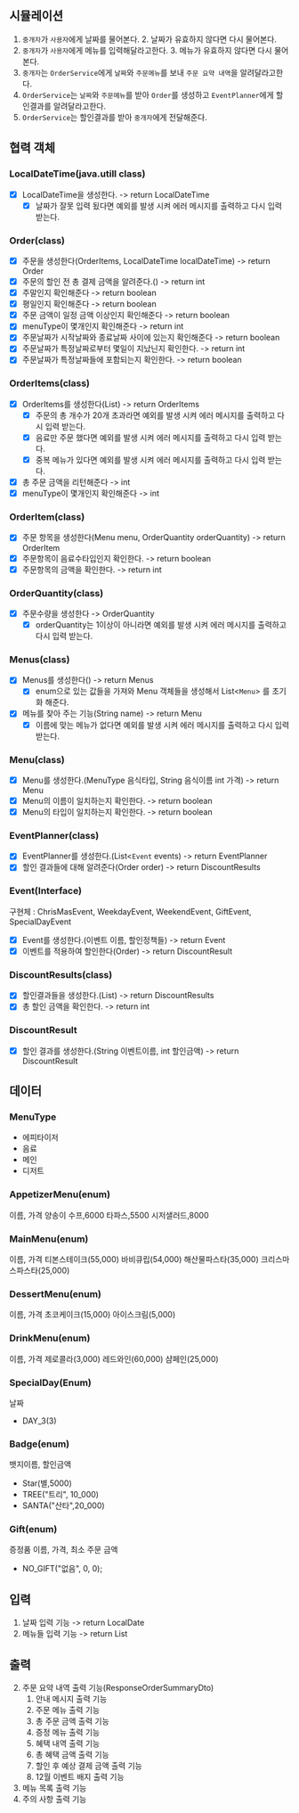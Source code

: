 ## 시뮬레이션
1. `중개자`가 `사용자`에게 날짜를 물어본다.
   2. 날짜가 유효하지 않다면 다시 물어본다.
2. `중개자`가 `사용자`에게 메뉴를 입력해달라고한다.
   3. 메뉴가 유효하지 않다면 다시 물어본다.
3. `중개자`는 `OrderService`에게 `날짜`와 `주문메뉴`를 보내 `주문 요약 내역`을 알려달라고한다.
4. `OrderService`는 `날짜`와 `주문메뉴`를 받아 `Order`를 생성하고 `EventPlanner`에게 할인결과를 알려달라고한다.
5. `OrderService`는 할인결과를 받아 `중개자`에게 전달해준다.

## 협력 객체
### LocalDateTime(java.utill class)
- [x] LocalDateTime을 생성한다. -> return LocalDateTime 
    - [x] 날짜가 잘못 입력 됬다면 예외를 발생 시켜 에러 메시지를 출력하고 다시 입력 받는다.
### Order(class)
- [x] 주문을 생성한다(OrderItems, LocalDateTime localDateTime) -> return Order
- [x] 주문의 할인 전 총 결제 금액을 알려준다.() -> return int
- [x] 주말인지 확인해준다 -> return boolean
- [x] 평일인지 확인해준다 -> return boolean
- [x] 주문 금액이 일정 금액 이상인지 확인해준다 -> return boolean
- [x] menuType이 몇개인지 확인해준다 -> return int
- [x] 주문날짜가 시작날짜와 종료날짜 사이에 있는지 확인해준다 -> return boolean
- [x] 주문날짜가 특정날짜로부터 몇일이 지났닌지 확인한다. -> return int
- [x] 주문날짜가 특정날짜들에 포함되는지 확인한다. -> return boolean

### OrderItems(class) 
- [x] OrderItems를 생성한다(List<OrderItem>) -> return OrderItems
  - [x] 주문의 총 개수가 20개 초과라면 예외를 발생 시켜 에러 메시지를 출력하고 다시 입력 받는다.
  - [x] 음료만 주문 했다면 예외를 발생 시켜 에러 메시지를 출력하고 다시 입력 받는다.
  - [x] 중복 메뉴가 있다면 예외를 발생 시켜 에러 메시지를 출력하고 다시 입력 받는다.
- [x] 총 주문 금액을 리턴해준다 -> int
- [x] menuType이 몇개인지 확인해준다 -> int

### OrderItem(class)
- [x] 주문 항목을 생성한다(Menu menu, OrderQuantity orderQuantity) -> return OrderItem
- [x] 주문항목이 음료수타입인지 확인한다. -> return boolean
- [x] 주문항목의 금액을 확인한다. -> return int

### OrderQuantity(class)
- [x] 주문수량을 생성한다 -> OrderQuantity
    - [x] orderQuantity는 1이상이 아니라면 예외를 발생 시켜 에러 메시지를 출력하고 다시 입력 받는다.

### Menus(class)
- [x] Menus를 생성한다() -> return Menus
    - [x] enum으로 있는 값들을 가져와 Menu 객체들을 생성해서 List<`Menu`> 를 초기화 해준다. 
- [x] 메뉴를 찾아 주는 기능(String name) -> return Menu
    - [x] 이름에 맞는 메뉴가 없다면 예외를 발생 시켜 에러 메시지를 출력하고 다시 입력 받는다.
### Menu(class)
- [x] Menu를 생성한다.(MenuType 음식타입, String 음식이름 int 가격) -> return Menu
- [x] Menu의 이름이 일치하는지 확인한다. -> return boolean
- [x] Menu의 타입이 일치하는지 확인한다. -> return boolean

### EventPlanner(class)
- [x] EventPlanner를 생성한다.(List<`Event` events) -> return EventPlanner
- [x] 할인 결과들에 대해 알려준다(Order order) -> return DiscountResults

### Event(Interface)     
구현체 : ChrisMasEvent, WeekdayEvent, WeekendEvent, GiftEvent, SpecialDayEvent
- [x] Event를 생성한다.(이벤트 이름, 할인정책들) -> return Event
- [x] 이벤트를 적용하여 할인한다(Order) -> return DiscountResult

### DiscountResults(class)
- [x] 할인결과들을 생성한다.(List<DiscountResult>) -> return DiscountResults
- [x] 총 할인 금액을 확인한다. -> return int

### DiscountResult
- [x] 할인 결과를 생성한다.(String 이벤트이름, int 할인금액) -> return DiscountResult

## 데이터

### MenuType
- 에피타이저
- 음료
- 메인
- 디저트

### AppetizerMenu(enum)
이름, 가격
양송이 수프,6000
타파스,5500
시저샐러드,8000

### MainMenu(enum)
이름, 가격
티본스테이크(55,000)
바비큐립(54,000)
해산물파스타(35,000)
크리스마스파스타(25,000)

### DessertMenu(enum)
이름, 가격
초코케이크(15,000)
아이스크림(5,000)

### DrinkMenu(enum)
이름, 가격
제로콜라(3,000)
레드와인(60,000)
샴페인(25,000)

### SpecialDay(Enum)
날짜
- DAY_3(3)

### Badge(enum)
뱃지이름, 할인금액
- Star(별,5000)
- TREE("트리", 10_000)
- SANTA("산타",20_000)

### Gift(enum)
증정품 이름, 가격, 최소 주문 금액
- NO_GIFT("없음", 0, 0);


## 입력
1. 날짜 입력 기능 -> return LocalDate
2. 메뉴들 입력 기능 -> return List<RequestOrderItemDto>

## 출력
2. 주문 요약 내역 출력 기능(ResponseOrderSummaryDto)
   1. 안내 메시지 출력 기능 
   2. 주문 메뉴 출력 기능
   2. 총 주문 금액 출력 기능
   3. 증정 메뉴 출력 기능
   4. 혜택 내역 출력 기능
   5. 총 혜택 금액 출력 기능
   6. 할인 후 예상 결제 금액 출력 기능
   7. 12월 이벤트 배지 출력 기능
8. 메뉴 목록 출력 기능
9. 주의 사항 출력 기능




